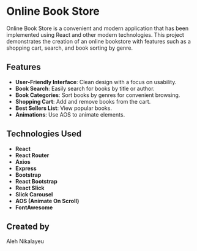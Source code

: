 # Online Book Store

Online Book Store is a convenient and modern application that has been implemented using React and other modern technologies. This project demonstrates the creation of an online bookstore with features such as a shopping cart, search, and book sorting by genre.

## Features

- **User-Friendly Interface**: Clean design with a focus on usability.
- **Book Search**: Easily search for books by title or author.
- **Book Categories**: Sort books by genres for convenient browsing.
- **Shopping Cart**: Add and remove books from the cart.
- **Best Sellers List**: View popular books.
- **Animations**: Use AOS to animate elements.

## Technologies Used

- **React**
- **React Router**
- **Axios**
- **Express**
- **Bootstrap**
- **React Bootstrap**
- **React Slick**
- **Slick Carousel**
- **AOS (Animate On Scroll)**
- **FontAwesome**

## Created by

Aleh Nikalayeu
